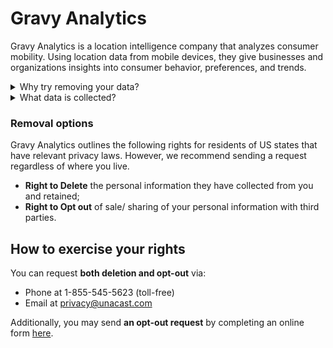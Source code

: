 # Gravy Analytics

Gravy Analytics is a location intelligence company that analyzes consumer mobility. Using location data from mobile devices, they give businesses and organizations insights into consumer behavior, preferences, and trends.
  
<details>
<summary>Why try removing your data?</summary>
<p>Gravy Analytics has been recently <a href='https://www.ftc.gov/news-events/news/press-releases/2024/12/ftc-takes-action-against-gravy-analytics-venntel-unlawfully-selling-location-data-tracking-consumers'>accused by The Federal Trade Commission</a> (FTC) of unlawfully collecting and selling sensitive location data (visits to healthcare facilities, places of worship, and military sites) without obtaining consumers' informed consent.</p>
</details>
<details>
<summary>What data is collected?</summary>
<p>Gravy Analytics focuses on location information from mobile devices and collects geolocation data, travel routes, dwell times, visit frequency, timestamps, specific locations visited, and other related details. You can request a copy of your information <a href='https://www.unacast.com/request-your-information'>here</a>.</p>
</details>

### Removal options

Gravy Analytics outlines the following rights for residents of US states that have relevant privacy laws. However, we recommend sending a request regardless of where you live.
<div class="list-style-bullet"></div>

- **Right to Delete** the personal information they have collected from you and retained;
- **Right to Opt out** of sale/ sharing of your personal information with third parties.

## How to exercise your rights

You can request **both deletion and opt-out** via:
<div class="list-style-bullet"></div>

- Phone at 1-855-545-5623 (toll-free)
- Email at [privacy@unacast.com](mailto:privacy@unacast.com)
  
Additionally, you may send **an opt-out request** by completing an online form [here](https://www.unacast.com/opt-out).
